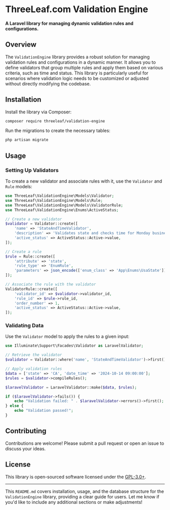 # ThreeLeaf.com Validation Engine

**A Laravel library for managing dynamic validation rules and configurations.**

## Overview

The `ValidationEngine` library provides a robust solution for managing validation rules and configurations in a dynamic manner. It allows you to define validators that group multiple rules and apply them based on various criteria, such as time and status.
This library is particularly useful for scenarios where validation logic needs to be customized or adjusted without directly modifying the codebase.

## Installation

Install the library via Composer:

```bash
composer require threeleaf/validation-engine
```

Run the migrations to create the necessary tables:

```bash
php artisan migrate
```

## Usage

### Setting Up Validators

To create a new validator and associate rules with it, use the `Validator` and `Rule` models:

```php
use ThreeLeaf\ValidationEngine\Models\Validator;
use ThreeLeaf\ValidationEngine\Models\Rule;
use ThreeLeaf\ValidationEngine\Models\ValidatorRule;
use ThreeLeaf\ValidationEngine\Enums\ActiveStatus;

// Create a new validator
$validator = Validator::create([
    'name' => 'StateAndTimeValidator',
    'description' => 'Validates state and checks time for Monday business hours.',
    'active_status' => ActiveStatus::Active->value,
]);

// Create a rule
$rule = Rule::create([
    'attribute' => 'state',
    'rule_type' => 'EnumRule',
    'parameters' => json_encode(['enum_class' => 'App\Enums\UsaState']),
]);

// Associate the rule with the validator
ValidatorRule::create([
    'validator_id' => $validator->validator_id,
    'rule_id' => $rule->rule_id,
    'order_number' => 1,
    'active_status' => ActiveStatus::Active->value,
]);
```

### Validating Data

Use the `Validator` model to apply the rules to a given input:

```php
use Illuminate\Support\Facades\Validator as LaravelValidator;

// Retrieve the validator
$validator = Validator::where('name', 'StateAndTimeValidator')->first();

// Apply validation rules
$data = ['state' => 'CA', 'date_time' => '2024-10-14 09:00:00'];
$rules = $validator->compileRules();

$laravelValidator = LaravelValidator::make($data, $rules);

if ($laravelValidator->fails()) {
    echo "Validation failed: " . $laravelValidator->errors()->first();
} else {
    echo "Validation passed!";
}
```

## Contributing

Contributions are welcome! Please submit a pull request or open an issue to discuss your ideas.

## License

This library is open-sourced software licensed under the [GPL-3.0+](https://www.gnu.org/licenses/gpl-3.0.html).

---

This `README.md` covers installation, usage, and the database structure for the `ValidationEngine` library, providing a clear guide for users. Let me know if you'd like to include any additional sections or make adjustments!
